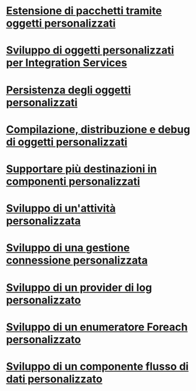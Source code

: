 # [Estensione di pacchetti tramite oggetti personalizzati](extending-packages-with-custom-objects.md)
# [Sviluppo di oggetti personalizzati per Integration Services](developing-custom-objects-for-integration-services.md)
# [Persistenza degli oggetti personalizzati](persisting-custom-objects.md)
# [Compilazione, distribuzione e debug di oggetti personalizzati](building-deploying-and-debugging-custom-objects.md)
# [Supportare più destinazioni in componenti personalizzati](support-multi-targeting-in-your-custom-components.md)
# [Sviluppo di un'attività personalizzata](../../integration-services/extending-packages-custom-objects/task/developing-a-custom-task.md)
# [Sviluppo di una gestione connessione personalizzata](../../integration-services/extending-packages-custom-objects/connection-manager/developing-a-custom-connection-manager.md)
# [Sviluppo di un provider di log personalizzato](../../integration-services/extending-packages-custom-objects/log-provider/developing-a-custom-log-provider.md)
# [Sviluppo di un enumeratore Foreach personalizzato](foreach-enumerator/developing-a-custom-foreach-enumerator.md)
# [Sviluppo di un componente flusso di dati personalizzato](data-flow/developing-a-custom-data-flow-component.md)
